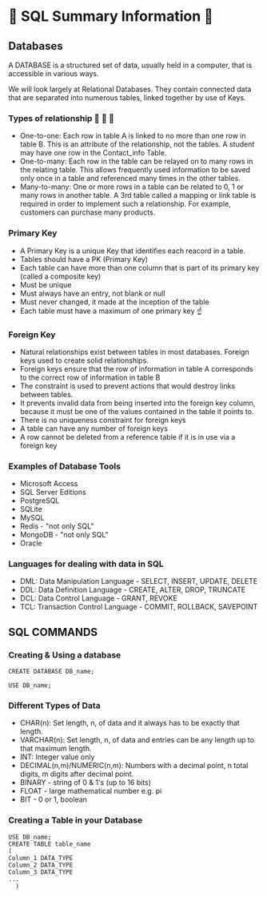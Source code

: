 # :japanese_goblin: SQL Summary Information :running:

## Databases

A DATABASE is a structured set of data, usually held in a computer, that is accessible in various ways.

We will look largely at Relational Databases. They contain connected data that are separated into numerous tables, linked together by use of Keys.

### Types of relationship :couple: :two_men_holding_hands: :two_women_holding_hands:
- One-to-one: Each row in table A is linked to no more than one row in table B. This is an attribute of the relationship, not the tables. A student may have one row in the Contact_info Table.
- One-to-many: Each row in the table can be relayed on to many rows in the relating table. This allows frequently used information to be saved only once in a table and referenced many times in the other tables.
- Many-to-many: One or more rows in a table can be related to 0, 1 or many rows in another table. A 3rd table called a mapping or link table is required in order to implement such a relationship. For example, customers can purchase many products.

### Primary Key
- A Primary Key is a unique Key that identifies each reacord in a table.
- Tables should have a PK (Primary Key)
- Each table can have more than one column that is part of its primary key (called a composite key)
- Must be unique
- Must always have an entry, not blank or null
- Must never changed, it made at the inception of the table
- Each table must have a maximum of one primary key :point_up:

### Foreign Key
- Natural relationships exist between tables in most databases. Foreign keys used to create solid relationships.
- Foreign keys ensure that the row of information in table A corresponds to the correct row of information in table B
- The constraint is used to prevent actions that would destroy links between tables.
- It prevents invalid data from being inserted into the foreign key column, because it must be one of the values contained in the table it points to.
- There is no uniqueness constraint for foreign keys
- A table can have any number of foreign keys
- A row cannot be deleted from a reference table if it is in use via a foreign key

### Examples of Database Tools
- Microsoft Access
- SQL Server Editions
- PostgreSQL
- SQLite
- MySQL
- Redis - "not only SQL"
- MongoDB - "not only SQL"
- Oracle

### Languages for dealing with data in SQL
- DML: Data Manipulation Language - SELECT, INSERT, UPDATE, DELETE
- DDL: Data Definition Language - CREATE, ALTER, DROP, TRUNCATE
- DCL: Data Control Language - GRANT, REVOKE
- TCL: Transaction Control Language - COMMIT, ROLLBACK, SAVEPOINT

## SQL COMMANDS

### Creating & Using a database
```SQLite
CREATE DATABASE DB_name;

USE DB_name;
```

### Different Types of Data
+ CHAR(n): Set length, n, of data and it always has to be exactly that length.
+ VARCHAR(n): Set length, n, of data and entries can be any length up to that maximum length.
+ INT: Integer value only
+ DECIMAL(n,m)/NUMERIC(n,m): Numbers with a decimal point, n total digits, m digits after decimal point.
+ BINARY - string of 0 & 1's (up to 16 bits)
+ FLOAT - large mathematical number e.g. pi
+ BIT - 0 or 1, boolean

### Creating a Table in your Database
```SQLite
USE DB_name;
CREATE TABLE table_name
(
Column_1 DATA_TYPE
Column_2 DATA_TYPE
Column_3 DATA_TYPE
...
  )
```
